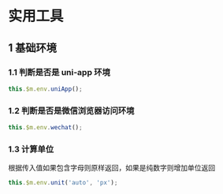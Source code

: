# 实用工具

## 1 基础环境

### 1.1 判断是否是 uni-app 环境

```js
this.$m.env.uniApp();
```

### 1.2 判断是否是微信浏览器访问环境

```js
this.$m.env.wechat();
```

### 1.3 计算单位

根据传入值如果包含字母则原样返回，如果是纯数字则增加单位返回

```js
this.$m.env.unit('auto', 'px');
```
